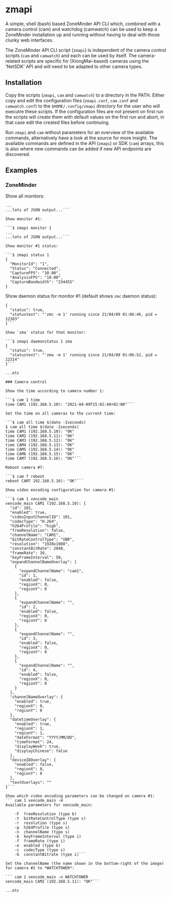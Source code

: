 # zmapi

A simple, shell (bash) based ZoneMinder API CLI which, combined with a camera control (cam) and watchdog (camwatch) can be used to keep a ZoneMinder installation up and running without having to deal with those clunky web interfaces.

The ZoneMinder API CLI script (`zmapi`) is independent of the camera control scripts (`cam` and `camwatch`) and each can be used by itself. The camera-related scripts are specific for (XiongMai-based) cameras using the 'NetSDK' API and will need to be adapted to other camera types.

## Installation

Copy the scripts (`zmapi`, `cam` and `camwatch`) to a directory in the PATH. Either copy and edit the configuration files (`zmapi.conf`, `cam.conf` and `camwatch.conf`) to the `$HOME/.config/zmapi` directory for the user who will executre these scripts. If the configuration files are not present on first run the scripts will create them with default values on the first run and abort, in that case edit the created files before continuing.

Run `zmapi` and `cam` without parameters for an overview of the available commands, alternatively have a look at the source for more insight. The available commands are defined in the API (`zmapi`) or SDK (`cam`) arrays, this is also where new commands can be added if new API endpoints are discovered.

## Examples

### ZoneMinder

Show all monitors:

```$ zmapi monitors
...
...lots of JSON output...```

Show monitor #1:

```$ zmapi monitor 1
...
...lots of JSON output...```

Show monitor #1 status:

```$ zmapi status 1
{
  "MonitorId": "1",
  "Status": "Connected",
  "CaptureFPS": "10.00",
  "AnalysisFPS": "10.00",
  "CaptureBandwidth": "234455"
}
```

Show daemon status for monitor #1 (default shows `zmc` daemon status):

```$ zmapi daemonstatus 1
{
  "status": true,
  "statustext": "'zmc -m 1' running since 21/04/09 01:06:46, pid = 12303"
}```

Show `zma` status for that monitor:

```$ zmapi daemonstatus 1 zma
{
  "status": true,
  "statustext": "'zma -m 1' running since 21/04/09 01:06:52, pid = 12314"
}```

...etc

### Camera control

Show the time according to camera number 1:

```$ cam 1 time
time CAM1 (192.168.5.10): "2021-04-09T15:02:48+02:00"```

Set the time on all cameras to the current time:

```$ cam all time $(date -Iseconds)
$ cam all time $(date -Iseconds)
time CAM1 (192.168.5.10): "OK"
time CAM2 (192.168.5.11): "OK"
time CAM3 (192.168.5.12): "OK"
time CAM4 (192.168.5.13): "OK"
time CAM5 (192.168.5.14): "OK"
time CAM6 (192.168.5.15): "OK"
time CAM7 (192.168.5.16): "OK"```

Reboot camera #7:

```$ cam 7 reboot
reboot CAM7 192.168.5.16): "OK"```

Show video encoding configuration for camera #1:

```$ cam 1 vencode_main
vencode_main CAM1 (192.168.5.10): {
  "id": 101,
  "enabled": true,
  "videoInputChannelID": 101,
  "codecType": "H.264",
  "h264Profile": "high",
  "freeResolution": false,
  "channelName": "CAM1",
  "bitRateControlType": "VBR",
  "resolution": "1920x1080",
  "constantBitRate": 2048,
  "frameRate": 10,
  "keyFrameInterval": 50,
  "expandChannelNameOverlay": [
    {
      "expandChannelName": "cam1",
      "id": 1,
      "enabled": false,
      "regionX": 0,
      "regionY": 0
    },
    {
      "expandChannelName": "",
      "id": 2,
      "enabled": false,
      "regionX": 0,
      "regionY": 0
    },
    {
      "expandChannelName": "",
      "id": 3,
      "enabled": false,
      "regionX": 0,
      "regionY": 0
    },
    {
      "expandChannelName": "",
      "id": 4,
      "enabled": false,
      "regionX": 0,
      "regionY": 0
    }
  ],
  "channelNameOverlay": {
    "enabled": true,
    "regionX": 0,
    "regionY": 0
  },
  "datetimeOverlay": {
    "enabled": true,
    "regionX": 1,
    "regionY": 1,
    "dateFormat": "YYYY/MM/DD",
    "timeFormat": 24,
    "displayWeek": true,
    "displayChinese": false
  },
  "deviceIDOverlay": {
    "enabled": false,
    "regionX": 0,
    "regionY": 0
  },
  "textOverlays": ""
}```

Show which video encoding parameters can be changed on camera #1:
``` cam 1 vencode_main -H
Available parameters for vencode_main:

	-F	freeResolution (type b)
	-t	bitRateControlType (type s)
	-r	resolution (type s)
	-p	h264Profile (type s)
	-n	channelName (type s)
	-k	keyFrameInterval (type i)
	-f	frameRate (type i)
	-e	enabled (type b)
	-c	codecType (type s)
	-b	constantBitrate (type i)```

Set the channelName (the name shown in the bottom-right of the image) for camera #2 to *WATCHTOWER*:

``` cam 2 vencode_main -n WATCHTOWER
vencode_main CAM2 (192.168.5.11): "OK"```

...etc

